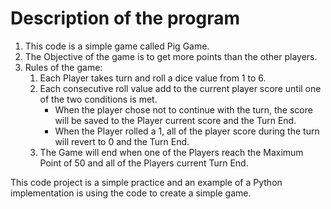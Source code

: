 # Description of the program

1. This code is a simple game called Pig Game.
2. The Objective of the game is to get more points than the other players.
3. Rules of the game:
   1. Each Player takes turn and roll a dice value from 1 to 6.
   2. Each consecutive roll value add to the current player score until one of the two conditions is met.
      - When the player chose not to continue with the turn, the score will be saved to the Player current score and the Turn End.
      - When the Player rolled a 1, all of the player score during the turn will revert to 0 and the Turn End.
   3. The Game will end when one of the Players reach the Maximum Point of 50 and all of the Players current Turn End.

This code project is a simple practice and an example of a Python implementation is using the code to create a simple game.
